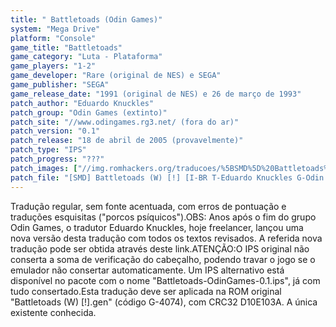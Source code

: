 ```yaml
---
title: " Battletoads (Odin Games)"
system: "Mega Drive"
platform: "Console"
game_title: "Battletoads"
game_category: "Luta - Plataforma"
game_players: "1-2"
game_developer: "Rare (original de NES) e SEGA"
game_publisher: "SEGA"
game_release_date: "1991 (original de NES) e 26 de março de 1993"
patch_author: "Eduardo Knuckles"
patch_group: "Odin Games (extinto)"
patch_site: "//www.odingames.rg3.net/ (fora do ar)"
patch_version: "0.1"
patch_release: "18 de abril de 2005 (provavelmente)"
patch_type: "IPS"
patch_progress: "???"
patch_images: ["//img.romhackers.org/traducoes/%5BSMD%5D%20Battletoads%20-%20Odin%20Games%20-%201.png","//img.romhackers.org/traducoes/%5BSMD%5D%20Battletoads%20-%20Odin%20Games%20-%202.png","//img.romhackers.org/traducoes/%5BSMD%5D%20Battletoads%20-%20Odin%20Games%20-%203.png"]
patch_file: "[SMD] Battletoads (W) [!] [I-BR T-Eduardo Knuckles G-Odin Games V-0.1 A-2005].zip"
---
```

Tradução regular, sem fonte acentuada, com erros de pontuação e traduções esquisitas ("porcos psíquicos").OBS: Anos após o fim do grupo Odin Games, o tradutor Eduardo Knuckles, hoje freelancer, lançou uma nova versão desta tradução com todos os textos revisados. A referida nova tradução pode ser obtida através deste link.ATENÇÃO:O IPS original não conserta a soma de verificação do cabeçalho, podendo travar o jogo se o emulador não consertar automaticamente. Um IPS alternativo está disponível no pacote com o nome "Battletoads-OdinGames-0.1.ips", já com tudo consertado.Esta tradução deve ser aplicada na ROM original "Battletoads (W) [!].gen" (código G-4074), com CRC32 D10E103A. A única existente conhecida.